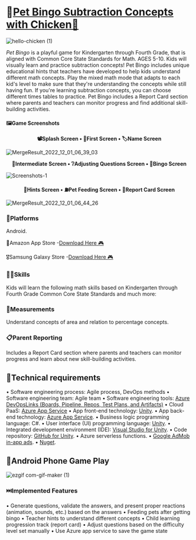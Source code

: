 # 🐤[Pet Bingo Subtraction Concepts with Chicken🐣](https://github.com/SreeSnigdha1217/PetBingo-Team9)

![hello-chicken (1)](https://user-images.githubusercontent.com/112828951/200198740-2a709b55-8a41-48ac-8427-f84584c8c057.gif)

*Pet Bingo* is a playful game for Kindergarten through Fourth Grade, that is aligned with Common Core State Standards for Math. AGES 5-10. Kids will visually learn and practice subtraction concepts! Pet Bingo includes unique educational hints that teachers have developed to help kids understand different math concepts. Play the mixed math mode that adapts to each kid's level to make sure that they're understanding the concepts while still having fun. If you're learning subtraction concepts, you can choose different times tables to practice. Pet Bingo includes a Report Card section where parents and teachers can monitor progress and find additional skill-building activities.

#### 🖼️Game Screenshots

<p align="center">
	<strong>
		<a>📽️Splash Screen</a>
		•
		<a>🐣First Screen</a>
		•
		<a>🏷️Name Screen </a>
	</strong>
</p>

![MergeResult_2022_12_01_06_39_03](https://user-images.githubusercontent.com/112828951/205007363-5d18bb4f-dd5d-4ca0-a047-4ddf09589dec.png)
<p align="center">
	<strong>
		<a>🐓Intermediate Screen</a>
		•
		<a>❔Adjusting Questions Screen</a>
		•
		<a>📒Bingo Screen </a>
	</strong>
</p>

![Screenshots-1](https://user-images.githubusercontent.com/112828951/200199080-e98a8624-2b5e-411c-9cec-d2b7eaff0d7c.png)
<p align="center">
	<strong>
		<a>🤔Hints Screen</a>
		•
		<a>⛽Pet Feeding Screen</a>
		•
		<a>🏁Report Card Screen </a>
	</strong>
</p>

![MergeResult_2022_12_01_06_44_26](https://user-images.githubusercontent.com/112828951/205007472-41656ff6-17ac-4c6f-8bcb-84bda17d1ad3.png)

### 📳Platforms

Android.

🏅Amazon App Store -[Download Here 🎮](https://www.amazon.com/dp/B0BN187HC8/ref=sr_1_41?crid=3SEKDXSHYPZGY&keywords=chick+bingo&qid=1669870348&sprefix=chick+bingo%2Caps%2C171&sr=8-41)

🎖️Samsung Galaxy Store -[Download Here 🎮](https://galaxystore.samsung.com/detail/com.DefaultCompany.ChickBingo)

### 🧑‍💻Skills

Kids will learn the following math skills based on Kindergarten through Fourth Grade Common Core State Standards and much more:

### 📐Measurements

Understand concepts of area and relation to percentage concepts.

### 📋Parent Reporting

Includes a Report Card section where parents and teachers can monitor progress and learn about new skill-building activities.

## 🚀Technical requirements

•⁠  ⁠Software engineering process: Agile process, DevOps methods
•⁠  ⁠Software engineering team: Agile team
•⁠  ⁠Software engineering tools: [Azure DevOpsLinks (Boards,  Pipeline, Repos, Test Plans, and Artifacts)](https://dev.azure.com/008087502/Group_3)
•⁠  ⁠Cloud PaaS: [Azure App Service](https://portal.azure.com/#@csusanbernardino.onmicrosoft.com/resource/subscriptions/cc38db8d-436d-4525-84aa-bdfc2adace75/resourceGroups/childbingo_group/providers/Microsoft.Web/sites/childbingo/appServices)
•⁠  ⁠App front-end technology: [Unity](https://unity.com/).
•⁠  ⁠App back-end technology: [Azure App Service](https://portal.azure.com/#@csusanbernardino.onmicrosoft.com/resource/subscriptions/cc38db8d-436d-4525-84aa-bdfc2adace75/resourceGroups/childbingo_group/providers/Microsoft.Web/sites/childbingo/appServices).
•⁠  ⁠Business logic programming language: C#.
•⁠  ⁠User interface (UI) programming language: [Unity](https://unity.com/).
•⁠  ⁠Integrated development environment (IDE): [Visual Studio for Unity](https://visualstudio.microsoft.com/).
•⁠  ⁠Code repository: [GitHub for Unity](https://github.com/SreeSnigdha1217/PetBingo-Team9).
•⁠  ⁠Azure serverless functions.
•⁠  ⁠[Google AdMob in-app ads](https://apps.admob.com/v2/apps/7935358084/overview?_gl=1*bfull8*_ga*MTQ4MDAwMjkyMi4xNjY3MDc4NTk2*_ga_6R1K8XRD9P*MTY2NzQ0NjI0MS41LjAuMTY2NzQ0NjI0MS4wLjAuMA..&_ga=2.48329894.1039732872.1667446242-1480002922.1667078596&_gac=1.86066794.1667231104.CjwKCAjw5P2aBhAlEiwAAdY7dKYAIJPURiLGPL51xTBTGEF1FMUnK-QPuRDSwjxBWS_yw7zJLHbfSxoCO1QQAvD_BwE&pli=1).
•⁠  ⁠[Nuget](https://www.nuget.org/).

## 📱Android Phone Game Play

![ezgif com-gif-maker (1)](https://user-images.githubusercontent.com/112828951/205007226-4c95968a-68ae-412d-b467-f4089a329bc5.gif)

### ⏭️Implemented Features
  
•⁠  ⁠Generate questions, validate the answers, and present proper reactions (animation, sounds, etc.) based on the answers
•⁠  ⁠Feeding pets after getting bingo
•⁠  ⁠Teacher hints to understand different concepts
•⁠  ⁠Child learning progression track (report card)
•⁠  ⁠Adjust questions based on the difficulty level set manually
•⁠  ⁠Use Azure app service to save the game state
